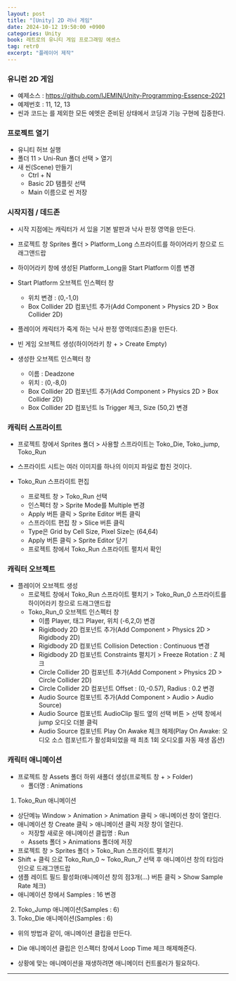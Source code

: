 ```yaml
---
layout: post
title: "[Unity] 2D 러너 게임"
date: 2024-10-12 19:50:00 +0900 
categories: Unity
book: 레트로의 유니티 게임 프로그래밍 에센스
tag: retr0
excerpt: "플레이어 제작"
---
```


### 유니런 2D 게임

- 예제소스 : <https://github.com/IJEMIN/Unity-Programming-Essence-2021>
- 예제번호 : 11, 12, 13
- 씬과 코드는 를 제외한 모든 에엣은 준비된 상태에서 코딩과 기능 구현에 집중한다.

### 프로젝트 열기
- 유니티 허브 실행
- 폴더 11 > Uni-Run 폴더 선택 > 열기
- 새 씬(Scene) 만들기
  - Ctrl + N
  - Basic 2D 탬플릿 선택
  - Main 이름으로 씬 저장

### 시작지점 / 데드존
- 시작 지점에는 캐릭터가 서 있을 기본 발판과 낙사 판정 영역을 만든다.
- 프로젝트 창 Sprites 폴더 > Platform_Long 스프라이트를 하이어라키 창으로 드래그앤드랍
- 하이어라키 창에 생성된 Platform_Long을 Start Platform 이름 변경
- Start Platform 오브젝트 인스펙터 창
  - 위치 변경 : (0,-1,0)
  - Box Collider 2D 컴포넌트 추가(Add Component > Physics 2D > Box Collider 2D)

- 플레이어 캐릭터가 죽게 하는 낙사 판정 영역(데드존)을 만든다.
- 빈 게임 오브젝트 생성(하이어라키 창 + > Create Empty)
- 생성한 오브젝트 인스펙터 창
  - 이름 : Deadzone
  - 위치 : (0,-8,0)
  - Box Collider 2D 컴포넌트 추가(Add Component > Physics 2D > Box Collider 2D)
  - Box Collider 2D 컴포넌트 Is Trigger 체크, Size (50,2) 변경

### 캐릭터 스프라이트
- 프로젝트 창에서 Sprites 폴더 > 사용할 스프라이트는 Toko_Die, Toko_jump, Toko_Run
- 스프라이트 시트는 여러 이미지를 하나의 이미지 파일로 합친 것이다.

- Toko_Run 스프라이트 편집
  - 프로젝트 창 > Toko_Run 선택
  - 인스펙터 창 > Sprite Mode를 Multiple 변경
  - Apply 버튼 클릭 > Sprite Editor 버튼 클릭
  - 스프라이트 편집 창 > Slice 버튼 클릭
  - Type은 Grid by Cell Size, Pixel Size는 (64,64)
  - Apply 버튼 클릭 > Sprite Editor 닫기
  - 프로젝트 창에서 Toko_Run 스프라이트 펼치서 확인

### 캐릭터 오브젝트
- 플레이어 오브젝트 생성
  - 프로젝트 창에서 Toko_Run 스프라이트 펼치기 > Toko_Run_0 스프라이트를 하이어라키 창으로 드래그앤드랍
  - Toko_Run_0 오브젝트 인스펙터 창
    - 이름 Player, 태그 Player, 위치 (-6,2,0) 변경
    - Rigidbody 2D 컴포넌트 추가(Add Component > Physics 2D > Rigidbody 2D)
    - Rigidbody 2D 컴포넌트 Collision Detection : Continuous 변경
    - Rigidbody 2D 컴포넌트 Constraints 펼치기 > Freeze Rotation : Z 체크
    - Circle Collider 2D 컴포넌트 추가(Add Component > Physics 2D > Circle Collider 2D)
    - Circle Collider 2D 컴포넌트 Offset : (0,-0.57), Radius : 0.2 변경
    - Audio Source 컴포넌트 추가(Add Component > Audio > Audio Source)
    - Audio Source 컴포넌트 AudioClip 필드 옆의 선택 버튼 > 선택 창에서 jump 오디오 더블 클릭
    - Audio Source 컴포넌트 Play On Awake 체크 해제(Play On Awake: 오디오 소스 컴포넌트가 활성화되었을 때 최초 1회 오디오를 자동 재생 옵션)

### 캐릭터 애니메이션
- 프로젝트 창 Assets 폴더 하위 새폴더 생성(프로젝트 창 + > Folder)
  - 폴더명 : Animations

1. Toko_Run 애니메이션
- 상단메뉴 Window > Animation > Animation 클릭 > 애니메이션 창이 열린다.
- 애니메이션 창 Create 클릭 > 애니메이션 클릭 저장 창이 열린다.
  - 저장할 새로운 애니메이션 클립명 : Run 
  - Assets 폴더 > Animations 폴더에 저장
- 프로젝트 창 > Sprites 폴더 > Toko_Run 스프라이트 펼치기
- Shift + 클릭 으로 Toko_Run_0 ~ Toko_Run_7 선택 후 애니메이션 창의 타임라인으로 드래그앤드랍
- 샘플 레이트 필드 활성화(애니메이션 창의 점3개(...) 버튼 클릭 > Show Sample Rate 체크)
- 애니메이션 창에서 Samples : 16 변경

2. Toko_Jump 애니메이션(Samples : 6)
3. Toko_Die 애니메이션(Samples : 6)
- 위의 방법과 같이, 애니메이션 클립을 만든다.
- Die 애니메이션 클립은 인스펙터 창에서 Loop Time 체크 해제해준다.

- 상황에 맞는 애니메이션을 재생하려면 애니메이터 컨트롤러가 필요하다.

---
